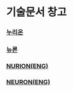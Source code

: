 # 기술문서 창고

### [누리온](undefined/undefined/)

### [뉴론](undefined-1/)

### [NURION(ENG)](nurion-eng/)

### [NEURON(ENG)](./#nurion-eng-1)
